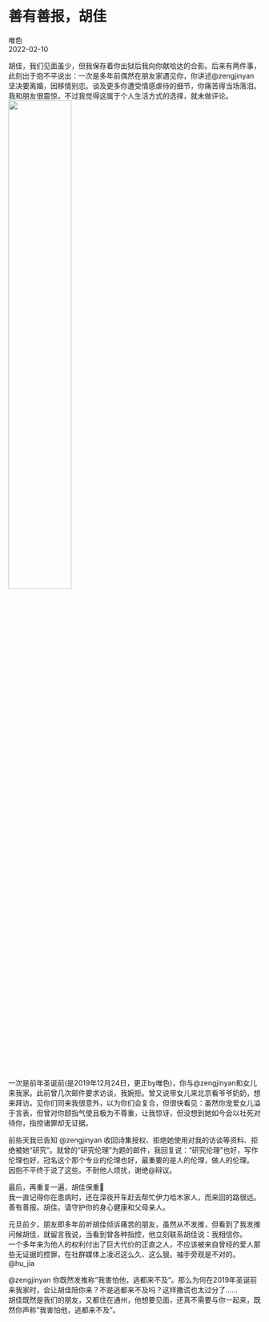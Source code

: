 善有善报，胡佳
===
唯色 <br>
2022-02-10<br>

胡佳，我们见面虽少，但我保存着你出狱后我向你献哈达的合影。后来有两件事，此刻出于抱不平说出：一次是多年前偶然在朋友家遇见你，你讲述@zengjinyan坚决要离婚，因移情别恋。谈及更多你遭受情感虐待的细节，你痛苦得当场落泪。我和朋友很震惊，不过我觉得这属于个人生活方式的选择，就未做评论。<br>
<img src="https://lh3.googleusercontent.com/u/0/d/1B1hpO9sjI6YvKe47xCXF7JSOnZbXolC1" width=50% ><br>
一次是前年圣诞前(是2019年12月24日，更正by唯色)，你与@zengjinyan和女儿来我家。此前曾几次邮件要求访谈，我婉拒。曾又说带女儿来北京看爷爷奶奶，想来拜访。见你们同来我很意外，以为你们会复合，但很快看见：虽然你宠爱女儿溢于言表，但曾对你颐指气使且极为不尊重，让我惊讶，但没想到她如今会以社死对待你，指控诸罪却无证据。<br>

前些天我已告知 @zengjinyan 收回诗集授权、拒绝她使用对我的访谈等资料、拒绝被她“研究”。就曾的“研究伦理”为题的邮件，我回复说：“研究伦理”也好，写作伦理也好，冠名这个那个专业的伦理也好，最重要的是人的伦理，做人的伦理。
因抱不平终于说了这些。不耐他人烦扰，谢绝@辩议。<br>

最后，再重复一遍，胡佳保重🙏<br>
我一直记得你在患病时，还在深夜开车赶去帮忙伊力哈木家人，而来回的路很远。<br>
善有善报。胡佳。请守护你的身心健康和父母亲人。<br>

元旦前夕，朋友即多年前听胡佳倾诉痛苦的朋友，虽然从不发推，但看到了我发推问候胡佳，就留言我说，当看到曾各种指控，他立刻联系胡佳说：我相信你。<br>
一个多年来为他人的权利付出了巨大代价的正直之人，不应该被来自曾经的爱人那些无证据的控罪，在社群媒体上凌迟这么久、这么狠。袖手旁观是不对的。@hu_jia<br>

@zengjinyan 你既然发推称“我害怕他，逃都来不及”。那么为何在2019年圣诞前来我家时，会让胡佳陪你来？不是逃都来不及吗？这样撒谎也太过分了…… <br>
胡佳既然是我们的朋友，又都住在通州，他想要见面，还真不需要与你一起来，既然你声称“我害怕他，逃都来不及”。<br>

